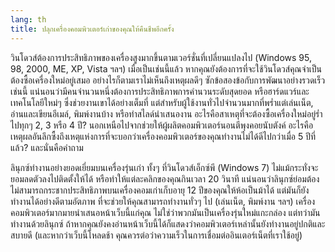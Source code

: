 ```yaml
---
lang: th
title: ปลุกเครื่องคอมพิวเตอร์เก่าของคุณให้คืนชีพอีกครั้ง
---
```


วินโดวส์ต้องการประสิทธิภาพของเครื่องสูงมากขึ้นตามเวอร์ชั่นที่เปลี่ยนแปลงไป (Windows 95, 98, 2000, ME, XP, Vista ฯลฯ) เมื่อเป็นเช่นนี้แล้ว หากคุณยังต้องการที่จะใช้วินโดวส์คุณจำเป็นต้องซื้อเครื่องใหม่อยู่เสมอ อย่างไรก็ตามเราไม่เห็นถึงเหตุผลดีๆ ซักข้อสองข้อกับการพัฒนาอย่างรวดเร็วเช่นนี้ แน่นอนว่ามีคนจำนวนหนึ่งต้องการประสิทธิภาพการคำนวนระดับสุดยอด หรือฮาร์ดแวร์และเทคโนโลยีใหม่ๆ ซึ่งช่วยงานเขาได้อย่างเต็มที่ แต่สำหรับผู้ใช้งานทั่วไปจำนวนมากที่พร่ำแต่เล่นเน็ต, อ่านและเขียนอีเมล์, พิมพ์งานบ้าง หรือทำสไลด์นำเสนองาน อะไรคือสาเหตุที่จะต้องซื้อเครื่องใหม่อยู่ร่ำไปทุกๆ 2, 3 หรือ 4 ปี? นอกเหนือไปจากช่วยให้ผู้ผลิตคอมพิวเตอร์นอนตีพุงคอยนับตังค์ อะไรคือเหตุผลอันลึกซื้งถึงเหตุแห่งการที่จะบอกว่าเครื่องคอมพิวเตอร์ของคุณทำงานไม่ได้ดีไปกว่าเมื่อ 5 ปีที่แล้ว? และนั่นคือคำถาม

ลินุกซ์ทำงานอย่างยอดเยี่ยมบนเครื่องรุ่นเก่า ทั้งๆ ที่วินโดวส์เอ็กซ์พี (Windows 7) ไม่แม้กระทั่งจะยอมลดตัวลงไปติดตั้งให้ได้ หรือทำให้แต่ละคลิกของคุณกินเวลา 20 วินาที แน่นอนว่าลินุกซ์ย่อมต้องไม่สามารถกระชากประสิทธิภาพบนเครื่องคอมเก่าเก็บอายุ 12 ปีของคุณให้ห้อเป็นม้าได้ แต่มันก็ยังทำงานได้อย่างดีตามอัตภาพ ที่จะช่วยให้คุณสามารถทำงานทั่วๆ ไป (เล่นเน็ต, พิมพ์งาน ฯลฯ) เครื่องคอมพิวเตอร์มากมายนำเสนอหน้าเว็บนี้แก่คุณ ไม่ใช่ว่าพวกมันเป็นเครื่องรุ่นใหม่แกะกล่อง แต่ทว่ามันทำงานด้วยลินุกซ์ ถ้าหากคุณยังคงอ่านหน้าเว็บนี้ได้ก็แสดงว่าคอมพิวเตอร์เหล่านั้นยังทำงานอยู่ปกติและสบายดี (และหากว่าเว็บนี้โหลดช้า คุณควรต่อว่าความเร็วในการเชื่อมต่ออินเตอร์เน็ตที่เราใช้อยู่)




